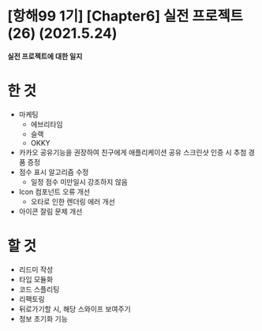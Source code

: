 # [항해99 1기] [Chapter6] 실전 프로젝트 (26) (2021.5.24)



**실전 프로젝트에 대한 일지**



# 한 것

* 마케팅
  * 에브리타임
  * 슬랙
  * OKKY
* 카카오 공유기능을 권장하여 친구에게 애플리케이션 공유 스크린샷 인증 시 추첨 경품 증정
* 점수 표시 알고리즘 수정
  * 일정 점수 미만일시 강조하지 않음
* Icon 컴포넌트 오류 개선
  * 오타로 인한 렌더링 에러 개선
* 아이콘 잘림 문제 개선



# 할 것

* 리드미 작성
* 타입 모듈화
* 코드 스플리팅
* 리팩토링
* 뒤로가기할 시, 해당 스와이프 보여주기
* 정보 초기화 기능